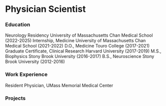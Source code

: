 # Physician Scientist

### Education
Neurology Residency University of Massachusetts Chan Medical School (2022-2025)
Internship, Medicine University of Massachusetts Chan Medical School (2021-2022)
D.O., Medicine Touro College (2017-2021)
Graduate Certificate, Clinical Research  Harvard University (2017-2019)
M.S., Biophysics Stony Brook University (2016-2017)
B.S., Neuroscience Stony Brook University (2012-2016)

### Work Experience
Resident Physician, UMass Memorial Medical Center

### Projects
